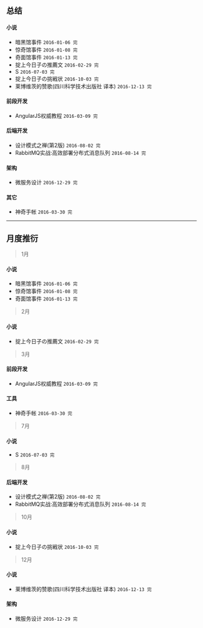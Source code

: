## 总结

#### 小说

* 暗黑馆事件 `2016-01-06 完`
* 惊奇馆事件 `2016-01-08 完`
* 奇面馆事件 `2016-01-13 完`
* 掟上今日子の推薦文 `2016-02-29 完`
* S `2016-07-03 完`
* 掟上今日子の挑戦状 `2016-10-03 完`
* 莱博维茨的赞歌(四川科学技术出版社 译本) `2016-12-13 完`

#### 前段开发

* AngularJS权威教程 `2016-03-09 完`

#### 后端开发

* 设计模式之禅(第2版) `2016-08-02 完`
* RabbitMQ实战:高效部署分布式消息队列 `2016-08-14 完`

#### 架构

* 微服务设计 `2016-12-29 完`

#### 其它

* 神奇手帐 `2016-03-30 完`

---

## 月度推衍

> 1月

#### 小说

* 暗黑馆事件 `2016-01-06 完`
* 惊奇馆事件 `2016-01-08 完`
* 奇面馆事件 `2016-01-13 完`
 
> 2月

#### 小说

* 掟上今日子の推薦文 `2016-02-29 完`

> 3月

#### 前段开发

* AngularJS权威教程 `2016-03-09 完`

#### 工具

* 神奇手帐 `2016-03-30 完`

> 7月

#### 小说

* S `2016-07-03 完`

> 8月

#### 后端开发

* 设计模式之禅(第2版) `2016-08-02 完`
* RabbitMQ实战:高效部署分布式消息队列 `2016-08-14 完`

> 10月

#### 小说

* 掟上今日子の挑戦状 `2016-10-03 完`

> 12月

#### 小说

* 莱博维茨的赞歌(四川科学技术出版社 译本) `2016-12-13 完`

#### 架构

* 微服务设计 `2016-12-29 完`
